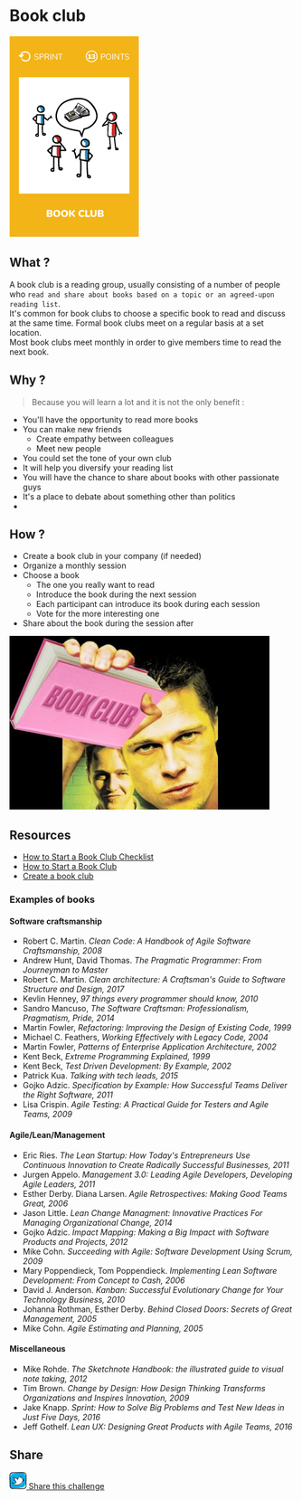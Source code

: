 # Book club
![Book club](images/book-club.png)

## What ?
A book club is a reading group, usually consisting of a number of people who `read and share about books based on a topic or an agreed-upon reading list`.  
It's common for book clubs to choose a specific book to read and discuss at the same time. 
Formal book clubs meet on a regular basis at a set location.  
Most book clubs meet monthly in order to give members time to read the next book.

## Why ?
> Because you will learn a lot and it is not the only benefit :
* You'll have the opportunity to read more books
* You can make new friends
    * Create empathy between colleagues
    * Meet new people
* You could set the tone of your own club
* It will help you diversify your reading list
* You will have the chance to share about books with other passionate guys
* It's a place to debate about something other than politics
* 

## How ? 
* Create a book club in your company (if needed)
* Organize a monthly session
* Choose a book
    * The one you really want to read
    * Introduce the book during the next session
    * Each participant can introduce its book during each session
    * Vote for the more interesting one
* Share about the book during the session after

![Book club](images/book-club-2.jpg)

## Resources
* [How to Start a Book Club Checklist](https://www.realsimple.com/work-life/start-book-club-checklist)
* [How to Start a Book Club](http://www.oprah.com/oprahsbookclub/how-to-start-your-own-book-club)
* [Create a book club](http://www.penguin.com/read/book-clubs/create/)


### Examples of books

#### Software craftsmanship
* Robert C. Martin. *Clean Code: A Handbook of Agile Software Craftsmanship, 2008*
* Andrew Hunt, David Thomas. *The Pragmatic Programmer: From Journeyman to Master*
* Robert C. Martin. *Clean architecture: A Craftsman's Guide to Software Structure and Design, 2017*
* Kevlin Henney, *97 things every programmer should know, 2010*
* Sandro Mancuso, *The Software Craftsman: Professionalism, Pragmatism, Pride, 2014*
* Martin Fowler, *Refactoring: Improving the Design of Existing Code, 1999*
* Michael C. Feathers, *Working Effectively with Legacy Code, 2004*
* Martin Fowler, *Patterns of Enterprise Application Architecture, 2002*
* Kent Beck, *Extreme Programming Explained, 1999*
* Kent Beck, *Test Driven Development: By Example, 2002*
* Patrick Kua. *Talking with tech leads, 2015*
* Gojko Adzic. *Specification by Example: How Successful Teams Deliver the Right Software, 2011*
* Lisa Crispin. *Agile Testing: A Practical Guide for Testers and Agile Teams, 2009*

#### Agile/Lean/Management
* Eric Ries. *The Lean Startup: How Today's Entrepreneurs Use Continuous Innovation to Create Radically Successful Businesses, 2011*
* Jurgen Appelo. *Management 3.0: Leading Agile Developers, Developing Agile Leaders, 2011*
* Esther Derby. Diana Larsen. *Agile Retrospectives: Making Good Teams Great, 2006*
* Jason Little. *Lean Change Managment: Innovative Practices For Managing Organizational Change, 2014*
* Gojko Adzic. *Impact Mapping: Making a Big Impact with Software Products and Projects, 2012*
* Mike Cohn. *Succeeding with Agile: Software Development Using Scrum, 2009*
* Mary Poppendieck, Tom Poppendieck. *Implementing Lean Software Development: From Concept to Cash, 2006*
* David J. Anderson. *Kanban: Successful Evolutionary Change for Your Technology Business, 2010*
* Johanna Rothman, Esther Derby. *Behind Closed Doors: Secrets of Great Management, 2005*
* Mike Cohn. *Agile Estimating and Planning, 2005*

#### Miscellaneous
* Mike Rohde. *The Sketchnote Handbook: the illustrated guide to visual note taking, 2012*
* Tim Brown. *Change by Design: How Design Thinking Transforms Organizations and Inspires Innovation, 2009*
* Jake Knapp. *Sprint: How to Solve Big Problems and Test New Ideas in Just Five Days, 2016*
* Jeff Gothelf. *Lean UX: Designing Great Products with Agile Teams, 2016*

## Share
![Share](../images/twitter.png)[ Share this challenge](https://twitter.com/home?status=I%20have%20just%20completed%20the%20Book%20club%20%23craft_challenges%20from%20%40agilepartner%20http://tiny.cc/p7v5vy)